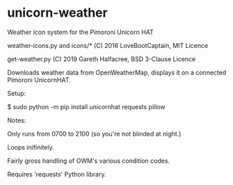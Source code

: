 # unicorn-weather
Weather icon system for the Pimoroni Unicorn HAT

weather-icons.py and icons/* (C) 2016 LoveBootCaptain, MIT Licence

get-weather.py (C) 2019 Gareth Halfacree, BSD 3-Clause Licence

Downloads weather data from OpenWeatherMap, displays it on a connected Pimoroni UnicornHAT.

Setup:

$ sudo python -m pip install unicornhat requests pillow

Notes:

Only runs from 0700 to 2100 (so you're not blinded at night.)

Loops inifinitely.

Fairly gross handling of OWM's various condition codes.

Requires 'requests' Python library.
